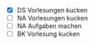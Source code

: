 - [x] DS Vorlesungen kucken
- [ ] NA Vorlesungen kucken 
- [ ] NA Aufgaben machen
- [ ] BK Vorlesung kucken